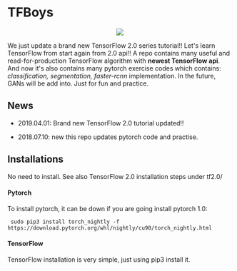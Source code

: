 # TFBoys

<p align="center">
<img src="https://s2.ax1x.com/2019/04/01/AyixVe.md.gif"/>
</p>

We just update a brand new TensorFlow 2.0 series tutorial!! Let's learn TensorFlow from start again from 2.0 api!!
A repo contains many useful and read-for-production TensorFlow algorithm with **newest TensorFlow api**. And now it's also contains many pytorch exercise codes which contains: *classification, segmentation, faster-rcnn* implementation. In the future, GANs will be add into. Just for fun and practice.


## News

- 2019.04.01: Brand new TensorFlow 2.0 tutorial updated!!

- 2018.07.10: new this repo updates pytorch code and practise.



## Installations

No need to install. See also TensorFlow 2.0 installation steps under tf2.0/


#### Pytorch

To install pytorch, it can be down if you are going install pytorch 1.0:



```shell
 sudo pip3 install torch_nightly -f https://download.pytorch.org/whl/nightly/cu90/torch_nightly.html
```



#### TensorFlow

TensorFlow installation is very simple, just using pip3 install it.





